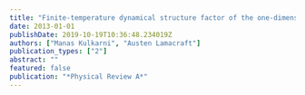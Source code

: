 ```yaml
---
title: "Finite-temperature dynamical structure factor of the one-dimensional Bose gas: From the Gross-Pitaevskii equation to the Kardar-Parisi-Zhang universality class of dynamical critical phenomena"
date: 2013-01-01
publishDate: 2019-10-19T10:36:48.234019Z
authors: ["Manas Kulkarni", "Austen Lamacraft"]
publication_types: ["2"]
abstract: ""
featured: false
publication: "*Physical Review A*"
---
```


